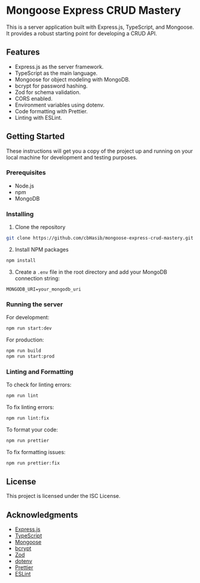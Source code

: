 <!-- Mongoose Express CRUD Mastery
This is a server application built with Express.js, TypeScript, and Mongoose. It provides a robust starting point for developing a CRUD API.

Features
Express.js as the server framework.
TypeScript as the main language.
Mongoose for object modeling with MongoDB.
bcrypt for password hashing.
Zod for schema validation.
CORS enabled.
Environment variables using dotenv.
Code formatting with Prettier.
Linting with ESLint.
Getting Started
These instructions will get you a copy of the project up and running on your local machine for development and testing purposes.

Prerequisites
Node.js
npm
MongoDB
Installing
Clone the repository
Install NPM packages
Create a .env file in the root directory and add your MongoDB connection string:
Running the server
For development:
For production:
Linting and Formatting
To check for linting errors:
To fix linting errors:
To format your code:
To fix formatting issues:
License
This project is licensed under the ISC License.

Acknowledgments
Express.js
TypeScript
Mongoose
bcrypt
Zod
dotenv
Prettier
ESLint
Please replace yourusername and your_mongodb_uri with your actual GitHub username and MongoDB URI respectively. -->



# Mongoose Express CRUD Mastery

This is a server application built with Express.js, TypeScript, and Mongoose. It provides a robust starting point for developing a CRUD API.

## Features

- Express.js as the server framework.
- TypeScript as the main language.
- Mongoose for object modeling with MongoDB.
- bcrypt for password hashing.
- Zod for schema validation.
- CORS enabled.
- Environment variables using dotenv.
- Code formatting with Prettier.
- Linting with ESLint.

## Getting Started

These instructions will get you a copy of the project up and running on your local machine for development and testing purposes.

### Prerequisites

- Node.js
- npm
- MongoDB

### Installing

1. Clone the repository
```bash
git clone https://github.com/cbHasib/mongoose-express-crud-mastery.git
```

2. Install NPM packages
```bash
npm install
```

3. Create a `.env` file in the root directory and add your MongoDB connection string:
```
MONGODB_URI=your_mongodb_uri
```

### Running the server

For development:
```bash
npm run start:dev
```

For production:
```bash
npm run build
npm run start:prod
```

### Linting and Formatting

To check for linting errors:
```bash
npm run lint
```

To fix linting errors:
```bash
npm run lint:fix
```

To format your code:
```bash
npm run prettier
```

To fix formatting issues:
```bash
npm run prettier:fix
```

## License

This project is licensed under the ISC License. 

## Acknowledgments

- [Express.js](https://expressjs.com/)
- [TypeScript](https://www.typescriptlang.org/)
- [Mongoose](https://mongoosejs.com/)
- [bcrypt]( https://www.npmjs.com/package/bcrypt)
- [Zod]( https://www.npmjs.com/package/zod)
- [dotenv](https://www.npmjs.com/package/dotenv)
- [Prettier](https://prettier.io/)
- [ESLint](https://eslint.org/)






